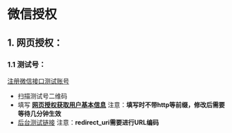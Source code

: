 # 微信授权

## 1. 网页授权：

### 1.1 测试号：

[注册微信接口测试账号](https://developers.weixin.qq.com/doc/offiaccount/Basic_Information/Requesting_an_API_Test_Account.html)

* 扫描测试号二维码
* 填写 **[网页授权获取用户基本信息](https://developers.weixin.qq.com/doc/offiaccount/OA_Web_Apps/Wechat_webpage_authorization.html)** 注意：**填写时不带http等前缀，修改后需要等待几分钟生效**
* [后台测试链接](https://open.weixin.qq.com/connect/oauth2/authorize?appid=wx967a38ae5b7447fa&redirect_uri=http%3A%2F%2Fwww.linkwanggo.tk%2Fsell%2Fwechat_test%2Fauth&response_type=code&scope=snsapi_base#wechat_redirect) 注意：**redirect_uri需要进行URL编码**



